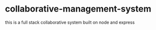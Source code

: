 # collaborative-management-system
this is a full stack collaborative system built on node and express
